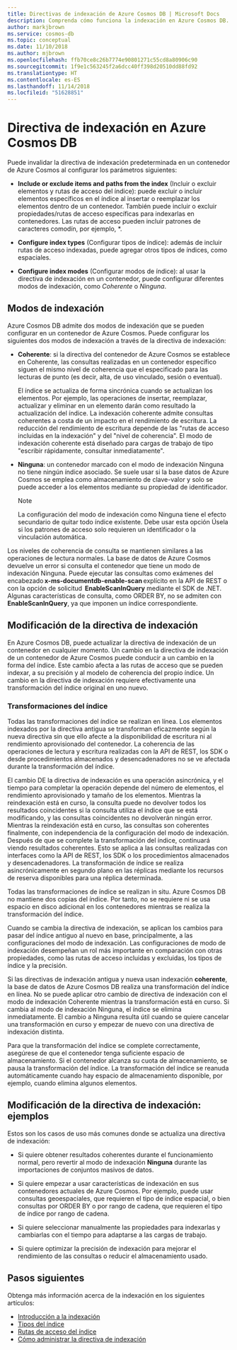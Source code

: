 ```yaml
---
title: Directivas de indexación de Azure Cosmos DB | Microsoft Docs
description: Comprenda cómo funciona la indexación en Azure Cosmos DB. Obtenga información sobre la configuración y cambio de la directiva de indexación para una indexación automática y un mayor rendimiento.
author: markjbrown
ms.service: cosmos-db
ms.topic: conceptual
ms.date: 11/10/2018
ms.author: mjbrown
ms.openlocfilehash: ffb70ce8c26b7774e90801271c55cd8a80906c90
ms.sourcegitcommit: 1f9e1c563245f2a6dcc40ff398d20510dd88fd92
ms.translationtype: HT
ms.contentlocale: es-ES
ms.lasthandoff: 11/14/2018
ms.locfileid: "51628851"
---
```

# <a name="indexing-policy-in-azure-cosmos-db"></a>Directiva de indexación en Azure Cosmos DB

Puede invalidar la directiva de indexación predeterminada en un contenedor de Azure Cosmos al configurar los parámetros siguientes:

* **Include or exclude items and paths from the index** (Incluir o excluir elementos y rutas de acceso del índice): puede excluir o incluir elementos específicos en el índice al insertar o reemplazar los elementos dentro de un contenedor. También puede incluir o excluir propiedades/rutas de acceso específicas para indexarlas en contenedores. Las rutas de acceso pueden incluir patrones de caracteres comodín, por ejemplo, *.

* **Configure index types** (Configurar tipos de índice): además de incluir rutas de acceso indexadas, puede agregar otros tipos de índices, como espaciales.

* **Configure index modes** (Configurar modos de índice): al usar la directiva de indexación en un contenedor, puede configurar diferentes modos de indexación, como *Coherente* o *Ninguna*.

## <a name="indexing-modes"></a>Modos de indexación 

Azure Cosmos DB admite dos modos de indexación que se pueden configurar en un contenedor de Azure Cosmos. Puede configurar los siguientes dos modos de indexación a través de la directiva de indexación: 

* **Coherente**: si la directiva del contenedor de Azure Cosmos se establece en Coherente, las consultas realizadas en un contenedor específico siguen el mismo nivel de coherencia que el especificado para las lecturas de punto (es decir, alta, de uso vinculado, sesión o eventual). 

  El índice se actualiza de forma sincrónica cuando se actualizan los elementos. Por ejemplo, las operaciones de insertar, reemplazar, actualizar y eliminar en un elemento darán como resultado la actualización del índice. La indexación coherente admite consultas coherentes a costa de un impacto en el rendimiento de escritura. La reducción del rendimiento de escritura depende de las "rutas de acceso incluidas en la indexación" y del "nivel de coherencia". El modo de indexación coherente está diseñado para cargas de trabajo de tipo "escribir rápidamente, consultar inmediatamente".

* **Ninguna**: un contenedor marcado con el modo de indexación Ninguna no tiene ningún índice asociado. Se suele usar si la base datos de Azure Cosmos se emplea como almacenamiento de clave-valor y solo se puede acceder a los elementos mediante su propiedad de identificador.

  > [!NOTE]
  > La configuración del modo de indexación como Ninguna tiene el efecto secundario de quitar todo índice existente. Debe usar esta opción Úsela si los patrones de acceso solo requieren un identificador o la vinculación automática.

Los niveles de coherencia de consulta se mantienen similares a las operaciones de lectura normales. La base de datos de Azure Cosmos devuelve un error si consulta el contenedor que tiene un modo de indexación Ninguna. Puede ejecutar las consultas como exámenes del encabezado **x-ms-documentdb-enable-scan** explícito en la API de REST o con la opción de solicitud  **EnableScanInQuery** mediante el SDK de .NET. Algunas características de consulta, como ORDER BY, no se admiten con **EnableScanInQuery**, ya que imponen un índice correspondiente.

## <a name="modifying-the-indexing-policy"></a>Modificación de la directiva de indexación

En Azure Cosmos DB, puede actualizar la directiva de indexación de un contenedor en cualquier momento. Un cambio en la directiva de indexación de un contenedor de Azure Cosmos puede conducir a un cambio en la forma del índice. Este cambio afecta a las rutas de acceso que se pueden indexar, a su precisión y al modelo de coherencia del propio índice. Un cambio en la directiva de indexación requiere efectivamente una transformación del índice original en uno nuevo.

### <a name="index-transformations"></a>Transformaciones del índice

Todas las transformaciones del índice se realizan en línea. Los elementos indexados por la directiva antigua se transforman eficazmente según la nueva directiva sin que ello afecte a la disponibilidad de escritura ni al rendimiento aprovisionado del contenedor. La coherencia de las operaciones de lectura y escritura realizadas con la API de REST, los SDK o desde procedimientos almacenados y desencadenadores no se ve afectada durante la transformación del índice.

El cambio DE la directiva de indexación es una operación asincrónica, y el tiempo para completar la operación depende del número de elementos, el rendimiento aprovisionado y tamaño de los elementos. Mientras la reindexación está en curso, la consulta puede no devolver todos los resultados coincidentes si la consulta utiliza el índice que se está modificando, y las consultas coincidentes no devolverán ningún error. Mientras la reindexación está en curso, las consultas son coherentes finalmente, con independencia de la configuración del modo de indexación. Después de que se complete la transformación del índice, continuará viendo resultados coherentes. Esto se aplica a las consultas realizadas con interfaces como la API de REST, los SDK o los procedimientos almacenados y desencadenadores. La transformación de índice se realiza asincrónicamente en segundo plano en las réplicas mediante los recursos de reserva disponibles para una réplica determinada.

Todas las transformaciones de índice se realizan in situ. Azure Cosmos DB no mantiene dos copias del índice. Por tanto, no se requiere ni se usa espacio en disco adicional en los contenedores mientras se realiza la transformación del índice.

Cuando se cambia la directiva de indexación, se aplican los cambios para pasar del índice antiguo al nuevo en base, principalmente, a las configuraciones del modo de indexación. Las configuraciones de modo de indexación desempeñan un rol más importante en comparación con otras propiedades, como las rutas de acceso incluidas y excluidas, los tipos de índice y la precisión.

Si las directivas de indexación antigua y nueva usan indexación **coherente**, la base de datos de Azure Cosmos DB realiza una transformación del índice en línea. No se puede aplicar otro cambio de directiva de indexación con el modo de indexación Coherente mientras la transformación está en curso. Si cambia al modo de indexación Ninguna, el índice se elimina inmediatamente. El cambio a Ninguna resulta útil cuando se quiere cancelar una transformación en curso y empezar de nuevo con una directiva de indexación distinta.

Para que la transformación del índice se complete correctamente, asegúrese de que el contenedor tenga suficiente espacio de almacenamiento. Si el contenedor alcanza su cuota de almacenamiento, se pausa la transformación del índice. La transformación del índice se reanuda automáticamente cuando hay espacio de almacenamiento disponible, por ejemplo, cuando elimina algunos elementos.

## <a name="modifying-the-indexing-policy---examples"></a>Modificación de la directiva de indexación: ejemplos

Estos son los casos de uso más comunes donde se actualiza una directiva de indexación:

* Si quiere obtener resultados coherentes durante el funcionamiento normal, pero revertir al modo de indexación **Ninguna** durante las importaciones de conjuntos masivos de datos.

* Si quiere empezar a usar características de indexación en sus contenedores actuales de Azure Cosmos. Por ejemplo, puede usar consultas geoespaciales, que requieren el tipo de índice espacial, o bien consultas por ORDER BY o por rango de cadena, que requieren el tipo de índice por rango de cadena.

* Si quiere seleccionar manualmente las propiedades para indexarlas y cambiarlas con el tiempo para adaptarse a las cargas de trabajo.

* Si quiere optimizar la precisión de indexación para mejorar el rendimiento de las consultas o reducir el almacenamiento usado.

## <a name="next-steps"></a>Pasos siguientes

Obtenga más información acerca de la indexación en los siguientes artículos:

* [Introducción a la indexación](index-overview.md)
* [Tipos del índice](index-types.md)
* [Rutas de acceso del índice](index-paths.md)
* [Cómo administrar la directiva de indexación](how-to-manage-indexing-policy.md)